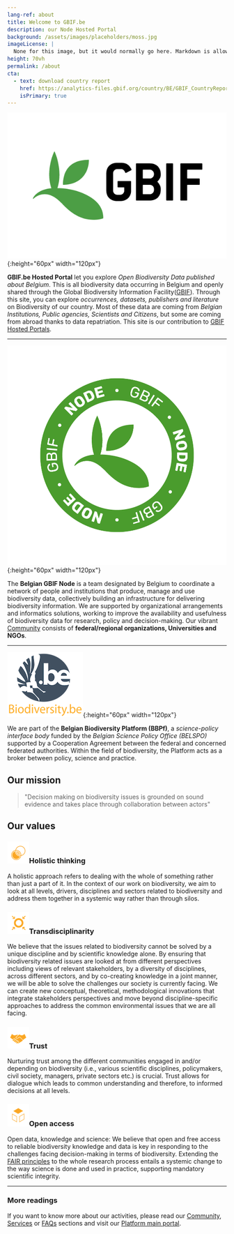```yaml
---
lang-ref: about
title: Welcome to GBIF.be
description: our Node Hosted Portal
background: /assets/images/placeholders/moss.jpg
imageLicense: |
  None for this image, but it would normally go here. Markdown is allowed.
height: 70vh
permalink: /about
cta:
  - text: download country report
    href: https://analytics-files.gbif.org/country/BE/GBIF_CountryReport_BE.pdf
    isPrimary: true
---
```


![GBIF](/assets/images/logos/GBIF-2015.png){:height="60px" width="120px"}

**GBIF.be Hosted Portal** let you explore _Open Biodiversity Data published about Belgium_. This is all biodiversity data occurring in Belgium and openly shared through the Global Biodiversity Information Facility([GBIF](https://www.gbif.org)).
Through this site, you can explore _occurrences, datasets, publishers and literature_ on Biodiversity of our country.
Most of these data are coming from _Belgian Institutions, Public agencies, Scientists and Citizens_, but some are coming from abroad thanks to data repatriation. This site is our contribution to [GBIF Hosted Portals](https://www.gbif.org/hosted-portals).

---

![GBIF node](/assets/images/logos/node-green.png){:height="60px" width="120px"}

The **Belgian GBIF Node** is a team designated by Belgium to coordinate a network of people and institutions that produce, manage and use biodiversity data, collectively building an infrastructure for delivering biodiversity information. We are supported by organizational arrangements and informatics solutions, working to improve the availability and usefulness of biodiversity data for research, policy and decision-making. Our vibrant [Community](/community) consists of **federal/regional organizations, Universities and NGOs**.

---

![BBPf](/assets/images/logos/logoBBPf.png){:height="60px" width="120px"}

We are part of the **Belgian Biodiversity Platform (BBPf)**, a _science-policy interface body_ funded by the _Belgian Science Policy Office (BELSPO)_ supported by a Cooperation Agreement between the federal and concerned federated authorities. Within the field of biodiversity, the Platform acts as a broker between policy, science and practice.

## Our mission

> "Decision making on biodiversity issues is grounded on sound evidence and takes place through collaboration between actors"

## Our values

### ![Holistic thinking](/assets/images/icons/valueHolistic.png)Holistic thinking

A holistic approach refers to dealing with the whole of something rather than just a part of it. In the context of our work on biodiversity, we aim to look at all levels, drivers, disciplines and sectors related to biodiversity and address them together in a systemic way rather than through silos.

### ![Transdisciplinarity](/assets/images/icons/valueTransdisciplinarity.png)Transdisciplinarity

We believe that the issues related to biodiversity cannot be solved by a unique discipline and by scientific knowledge alone. By ensuring that biodiversity related issues are looked at from different perspectives including views of relevant stakeholders, by a diversity of disciplines, across different sectors, and by co-creating knowledge in a joint manner, we will be able to solve the challenges our society is currently facing. We can create new conceptual, theoretical, methodological innovations that integrate stakeholders perspectives and move beyond discipline-specific approaches to address the common environmental issues that we are all facing.

### ![Trust](/assets/images/icons/valueTrust.png)Trust

Nurturing trust among the different communities engaged in and/or depending on biodiversity (i.e., various scientific disciplines, policymakers, civil society, managers, private sectors etc.) is crucial. Trust allows for dialogue which leads to common understanding and therefore, to informed decisions at all levels.

### ![Open access](/assets/images/icons/valueOpen.png)Open access

Open data, knowledge and science: We believe that open and free access to reliable biodiversity knowledge and data is key in responding to the challenges facing decision-making in terms of biodiversity. Extending the [FAIR principles](https://www.go-fair.org/fair-principles/) to the whole research process entails a systemic change to the way science is done and used in practice, supporting mandatory scientific integrity.

---

### More readings

If you want to know more about our activities, please read our [Community](/community), [Services](/services) or [FAQs](/faqs) sections and visit our [Platform main portal](https://www.biodiversity.be).
